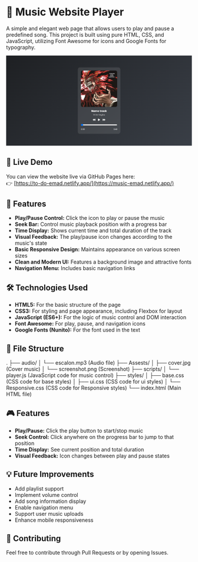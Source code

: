 # 🎵 Music Website Player

A simple and elegant web page that allows users to play and pause a predefined song. This project is built using pure HTML, CSS, and JavaScript, utilizing Font Awesome for icons and Google Fonts for typography.

![Screenshot of the page](Assests/screenshot.png)

## 🔗 Live Demo

You can view the website live via GitHub Pages here:  
👉 [https://to-do-emad.netlify.app/](https://music-emad.netlify.app/)

## 🚀 Features

-   **Play/Pause Control:** Click the icon to play or pause the music
-   **Seek Bar:** Control music playback position with a progress bar
-   **Time Display:** Shows current time and total duration of the track
-   **Visual Feedback:** The play/pause icon changes according to the music's state
-   **Basic Responsive Design:** Maintains appearance on various screen sizes
-   **Clean and Modern UI:** Features a background image and attractive fonts
-   **Navigation Menu:** Includes basic navigation links

## 🛠️ Technologies Used

-   **HTML5:** For the basic structure of the page
-   **CSS3:** For styling and page appearance, including Flexbox for layout
-   **JavaScript (ES6+):** For the logic of music control and DOM interaction
-   **Font Awesome:** For play, pause, and navigation icons
-   **Google Fonts (Nunito):** For the font used in the text

## 📂 File Structure

.
├── audio/
│ └── escalon.mp3 (Audio file)
├── Assests/
│ ├── cover.jpg (Cover music)
│ └── screenshot.png (Screenshot)
├── scripts/
│ └── player.js (JavaScript code for music control)
├── styles/
│ ├── base.css (CSS code for base styles)
│ ├── ui.css (CSS code for ui styles)
│ └── Responsive.css (CSS code for Responsive styles)
└── index.html (Main HTML file)

## 🎮 Features

-   **Play/Pause:** Click the play button to start/stop music
-   **Seek Control:** Click anywhere on the progress bar to jump to that position
-   **Time Display:** See current position and total duration
-   **Visual Feedback:** Icon changes between play and pause states

## 💡 Future Improvements

-   Add playlist support
-   Implement volume control
-   Add song information display
-   Enable navigation menu
-   Support user music uploads
-   Enhance mobile responsiveness

## 🤝 Contributing

Feel free to contribute through Pull Requests or by opening Issues.
